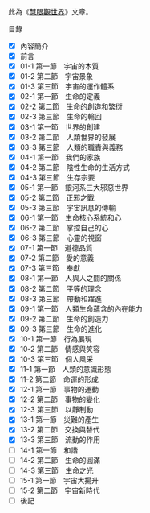 此為《[慧眼觀世界](https://trello-attachments.s3.amazonaws.com/5c98a0649bf7378f6c92a1cc/608c2a1b30fc9666ff17c711/61045ddb575a089bc3631f6c4f09fc6a/%E6%85%A7%E7%9C%BC%E8%A7%80%E4%B8%96%E7%95%8C(7)%E6%96%B0-%E7%B9%81%E9%AB%94.pdf)》文章。

目錄
- [X] 內容簡介
- [X] 前言
- [X] 01-1 第一節　宇宙的本質
- [X] 01-2 第二節　宇宙景象
- [X] 01-3 第三節　宇宙的運作體系
- [X] 02-1 第一節　生命的定義
- [X] 02-2 第二節　生命的創造和繁衍
- [X] 02-3 第三節　生命的輪回
- [X] 03-1 第一節　世界的創建
- [X] 03-2 第二節　人類世界的發展
- [X] 03-3 第三節　人類的職責與義務
- [X] 04-1 第一節　我們的家族
- [X] 04-2 第二節　陰性生命的生活方式
- [X] 04-3 第三節　生存宗要
- [X] 05-1 第一節　銀河系三大邪惡世界
- [X] 05-2 第二節　正邪之戰
- [X] 05-3 第三節　宇宙訊息的傳輸
- [X] 06-1 第一節　生命核心系統和心
- [X] 06-2 第二節　掌控自己的心
- [X] 06-3 第三節　心靈的視窗
- [X] 07-1 第一節　道德品質
- [X] 07-2 第二節　愛的意義
- [X] 07-3 第三節　奉獻
- [X] 08-1 第一節　人與人之間的關係
- [X] 08-2 第二節　平等的理念
- [X] 08-3 第三節　帶動和躍進
- [X] 09-1 第一節　人類生命蘊含的內在能力
- [X] 09-2 第二節　生命的創造力
- [X] 09-3 第三節　生命的進化
- [X] 10-1 第一節　行為展現
- [X] 10-2 第二節　情感與笑容
- [X] 10-3 第三節　個人風采
- [X] 11-1 第一節　人類的意識形態
- [X] 11-2 第二節　命運的形成
- [X] 12-1 第一節　事物的運動
- [X] 12-2 第二節　事物的變化
- [X] 12-3 第三節　以靜制動
- [X] 13-1 第一節　災難的產生
- [X] 13-2 第二節　交換與替代
- [X] 13-3 第三節　流動的作用
- [ ] 14-1 第一節　和諧
- [ ] 14-2 第二節　生命的圓滿
- [ ] 14-3 第三節　生命之光
- [ ] 15-1 第一節　宇宙大揚升
- [ ] 15-2 第二節　宇宙新時代
- [ ] 後記
